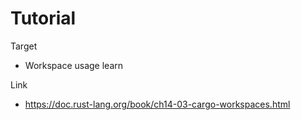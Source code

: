 # Tutorial

Target
- Workspace usage learn

Link
- https://doc.rust-lang.org/book/ch14-03-cargo-workspaces.html